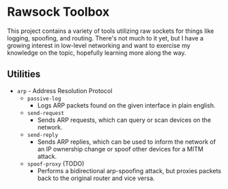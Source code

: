 # Rawsock Toolbox

This project contains a variety of tools utilizing raw sockets for things like logging, spoofing, and routing. There's not much to it yet, but I have a growing interest in low-level networking and want to exercise my knowledge on the topic, hopefully learning more along the way.


## Utilities

* `arp` - Address Resolution Protocol
  * `passive-log`
    * Logs ARP packets found on the given interface in plain english.
  * `send-request`
    * Sends ARP requests, which can query or scan devices on the network.
  * `send-reply`
    * Sends ARP replies, which can be used to inform the network of an IP ownership change or spoof other devices for a MITM attack.
  * `spoof-proxy` (TODO)
    * Performs a bidirectional arp-spoofing attack, but proxies packets back to the original router and vice versa.

